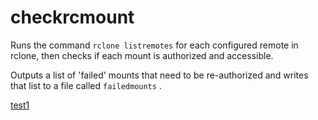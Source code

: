# checkrcmount

Runs the command `rclone listremotes` for each configured remote in rclone, then checks if each mount is authorized and accessible. 

Outputs a list of 'failed' mounts that need to be re-authorized and writes that list to a file called `failedmounts` .

[test1](https://github.com/88lex/checkrcmount/blob/master/docs/test1.md)

